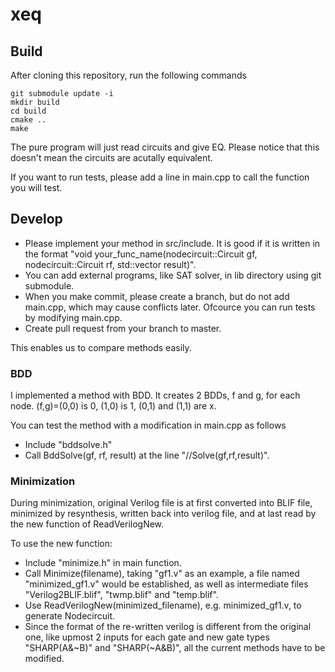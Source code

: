 # xeq

## Build

After cloning this repository, run the following commands
```
git submodule update -i
mkdir build
cd build
cmake ..
make
```

The pure program will just read circuits and give EQ. Please notice that this doesn't mean the circuits are acutally equivalent.

If you want to run tests, please add a line in main.cpp to call the function you will test.

## Develop 

 - Please implement your method in src/include. It is good if it is written in the format "void your_func_name(nodecircuit::Circuit gf, nodecircuit::Circuit rf, std::vector<bool> result)".
 - You can add external programs, like SAT solver, in lib directory using git submodule.
 - When you make commit, please create a branch, but do not add main.cpp, which may cause conflicts later. Ofcource you can run tests by modifying main.cpp.
 - Create pull request from your branch to master.
 
This enables us to compare methods easily.

### BDD

I implemented a method with BDD. It creates 2 BDDs, f and g, for each node. (f,g)=(0,0) is 0, (1,0) is 1, (0,1) and (1,1) are x.

You can test the method with a modification in main.cpp as follows
 - Include "bddsolve.h"
 - Call BddSolve(gf, rf, result) at the line "//Solve(gf,rf,result)".

### Minimization

During minimization, original Verilog file is at first converted into BLIF file, minimized by resynthesis, written back into verilog file, and at last read by the new function of ReadVerilogNew.

To use the new function:
 - Include "minimize.h" in main function.
 - Call Minimize(filename), taking "gf1.v" as an example, a file named "minimized_gf1.v" would be established, as well as intermediate files "Verilog2BLIF.blif", "twmp.blif" and "temp.blif".
 - Use ReadVerilogNew(minimized_filename), e.g. minimized_gf1.v, to generate Nodecircuit.
 - Since the format of the re-written verilog is different from the original one, like upmost 2 inputs for each gate and new gate types "SHARP(A&~B)" and "SHARP(~A&B)", all the current methods have to be modified.
